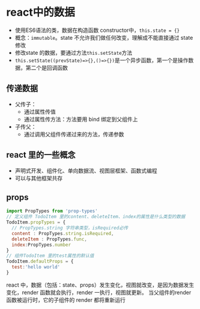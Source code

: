 # react中的数据

- 使用ES6语法的类，数据在构造函数 constructor中，`this.state = {}`
- 概念：`immutable`。state 不允许我们做任何改变，理解成不能直接通过 state 修改
- 修改state 的数据，要通过方法`this.setState`方法
- `this.setState((prevState)=>{},()=>{})`是一个异步函数，第一个是操作数据，第二个是回调函数

## 传递数据

- 父传子：
  - 通过属性传值
  - 通过属性传方法：方法要用 bind 绑定到父组件上
- 子传父：
  - 通过调用父组件传递过来的方法，传递参数

## react 里的一些概念

- 声明式开发、组件化、单向数据流、视图层框架、函数式编程
- 可以与其他框架共存

## props

```js
import PropTypes from 'prop-types'
// 定义组件 TodoItem 里的content、deleteItem、index的属性是什么类型的数据
TodoItem.propTypes = {
  // PropTypes.string 字符串类型，isRequired必传
  content : PropTypes.string.isRequired,
  deleteItem : PropTypes.func,
  index:PropTypes.number
}
// 组件TodoItem 里的test属性的默认值
TodoItem.defaultProps = {
  test:'hello world'
}
```

react 中，数据（包括：state、props）发生变化，视图就改变，是因为数据发生变化，render 函数就会执行，render 一执行，视图就更新。
当父组件的render函数被运行时，它的子组件的 render 都将重新运行
